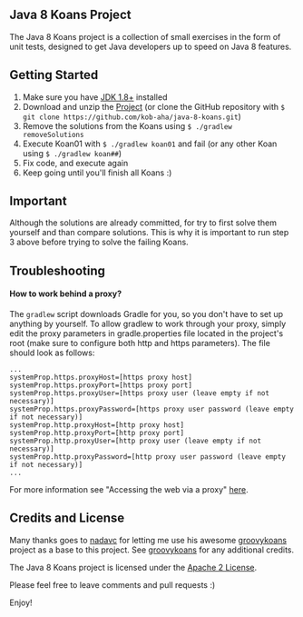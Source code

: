 ## Java 8 Koans Project ##

The Java 8 Koans project is a collection of small exercises in the form of unit tests, designed to get Java
developers up to speed on Java 8 features.

## Getting Started ##

1.  Make sure you have [JDK 1.8+][jdk] installed
2.  Download and unzip the [Project][zip] (or clone the GitHub repository with `$ git clone https://github.com/kob-aha/java-8-koans.git`)
3.  Remove the solutions from the Koans using `$ ./gradlew removeSolutions`
4.  Execute Koan01 with `$ ./gradlew koan01` and fail (or any other Koan using `$ ./gradlew koan##`)
5.  Fix code, and execute again
6.  Keep going until you'll finish all Koans :)

## Important ##

Although the solutions are already committed, for try to first solve them yourself and than compare solutions.
This is why it is important to run step 3 above before trying to solve the failing Koans.

## Troubleshooting ##

#### How to work behind a proxy? ####

The `gradlew` script downloads Gradle for you, so you don't have to set up anything by yourself.
To allow gradlew to work through your proxy, simply edit the proxy parameters in gradle.properties file located in the project's root (make sure to configure both http and https parameters).
The file should look as follows:

    ...
	systemProp.https.proxyHost=[https proxy host]
    systemProp.https.proxyPort=[https proxy port]
    systemProp.https.proxyUser=[https proxy user (leave empty if not necessary)]
    systemProp.https.proxyPassword=[https proxy user password (leave empty if not necessary)]
    systemProp.http.proxyHost=[http proxy host]
    systemProp.http.proxyPort=[http proxy port]
    systemProp.http.proxyUser=[http proxy user (leave empty if not necessary)]
    systemProp.http.proxyPassword=[http proxy user password (leave empty if not necessary)]
    ...

For more information see "Accessing the web via a proxy" [here][proxy].

## Credits and License ##

Many thanks goes to [nadavc] for letting me use his awesome [groovykoans] project as a base to this project.
See [groovykoans] for any additional credits.

The Java 8 Koans project is licensed under the [Apache 2 License][apache2].


Please feel free to leave comments and pull requests :)

Enjoy!

[jdk]: http://www.oracle.com/technetwork/java/javase/downloads/index.html
[zip]: https://github.com/kob-aha/java-8-koans/archive/master.zip
[proxy]: https://gradle.org/docs/current/userguide/build_environment.html
[nadavc]: http://github.com/nadavc
[groovykoans]: https://github.com/nadavc/groovykoans
[apache2]: http://www.apache.org/licenses/LICENSE-2.0.html
